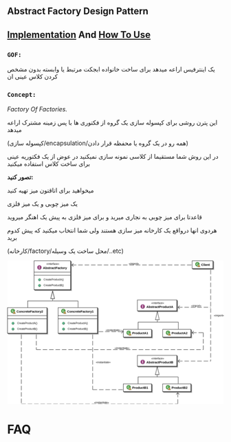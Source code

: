 ﻿## Abstract Factory Design Pattern

## [Implementation](./Implementation/IBuilder.cs) And [How To Use](./UseAbstractFactory.cs)



### **`GOF:`**

یک اینترفیس اراعه میدهد برای ساخت خانواده ابجکت مرتبط یا وابسته بدون مشخص کردن کلاس عینی ان


### **`Concept:`**

*Factory Of Factories.*

این پترن روشی برای کپسوله سازی یک گروه از فکتوری ها با پس زمینه مشترک اراعه میدهد

(کپسوله سازی/encapsulation/همه رو در یک گروه یا محفظه قرار دادن)


در این روش شما مستقیما از کلاسی نمونه سازی نمیکنید در عوض از یک فکتوریه عینی برای ساخت کلاس استفاده میکنید

**تصور کنید:**

میخواهید برای اتاقتون میز تهیه کنید

یک میز چوبی و یک میز فلزی

قاعدتا برای میز چوبی به نجاری میرید و برای میز فلزی به پیش یک اهنگر میروید

هردوی انها درواقع یک کارخانه میز سازی هستند ولی شما انتخاب میکنید که پیش کدوم برید

(کارخانه/factory/محل ساخت یک وسیله/..etc)


![Abstract Factory](../../Images/AbstractFactory.png)

# FAQ 